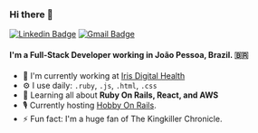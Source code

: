 ### Hi there 👋

[![Linkedin Badge](https://img.shields.io/badge/-pedropaiva-blue?style=flat-square&logo=Linkedin&logoColor=white&link=https://www.linkedin.com/in/pedro-paiva-57157814a/)](https://www.linkedin.com/in/pedro-paiva-57157814a/)
[![Gmail Badge](https://img.shields.io/badge/-pedro.v.s.paiva@gmail.com-c14438?style=flat-square&logo=Gmail&logoColor=white&link=mailto:pedro.v.s.paiva@gmail.com)](mailto:pedro.v.s.paiva@gmail.com)  

#### I'm a Full-Stack Developer working in João Pessoa, Brazil. 🇧🇷

- 🏢 I'm currently working at [Iris Digital Health](https://github.com/iris-digital-wealth)
- ⚙️ I use daily: `.ruby`, `.js`, `.html`, `.css`
- 🌱 Learning all about **Ruby On Rails, React, and AWS**
- 🎙 Currently hosting [Hobby On Rails](http://www.hobbyonrails.com.br/).
- ⚡️ Fun fact: I'm a huge fan of The Kingkiller Chronicle.
